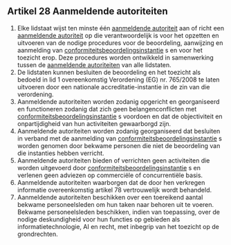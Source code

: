 ## Artikel 28 Aanmeldende autoriteiten

1. Elke lidstaat wijst ten minste één [aanmeldende autoriteit](a3.md#^aanmeldende) aan of richt een [aanmeldende autoriteit](a3.md#^aanmeldende) op die verantwoordelijk is voor het opzetten en uitvoeren van de nodige procedures voor de beoordeling, aanwijzing en aanmelding van [conformiteitsbeoordelingsinstantie](a3.md#^confins) s en voor het toezicht erop. Deze procedures worden ontwikkeld in samenwerking tussen de [aanmeldende autoriteiten](a3.md#^aanmeldende) van alle lidstaten.
2. De lidstaten kunnen besluiten de beoordeling en het toezicht als bedoeld in lid 1 overeenkomstig Verordening (EG) nr. 765/2008 te laten uitvoeren door een nationale accreditatie-instantie in de zin van die verordening.
3. Aanmeldende autoriteiten worden zodanig opgericht en georganiseerd en functioneren zodanig dat zich geen belangenconflicten met [conformiteitsbeoordelingsinstantie](a3.md#^confins) s voordoen en dat de objectiviteit en onpartijdigheid van hun activiteiten gewaarborgd zijn.
4. Aanmeldende autoriteiten worden zodanig georganiseerd dat besluiten in verband met de aanmelding van [conformiteitsbeoordelingsinstantie](a3.md#^confins) s worden genomen door bekwame personen die niet de beoordeling van die instanties hebben verricht.
5. Aanmeldende autoriteiten bieden of verrichten geen activiteiten die worden uitgevoerd door [conformiteitsbeoordelingsinstantie](a3.md#^confins) s en verlenen geen adviezen op commerciële of concurrentiële basis.
6. Aanmeldende autoriteiten waarborgen dat de door hen verkregen informatie overeenkomstig artikel 78 vertrouwelijk wordt behandeld.
7. Aanmeldende autoriteiten beschikken over een toereikend aantal bekwame personeelsleden om hun taken naar behoren uit te voeren. Bekwame personeelsleden beschikken, indien van toepassing, over de nodige deskundigheid voor hun functies op gebieden als informatietechnologie, AI en recht, met inbegrip van het toezicht op de grondrechten.
